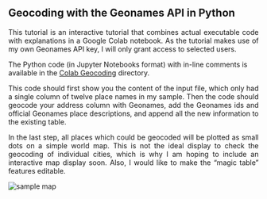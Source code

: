 <h2>Geocoding with the Geonames API in Python</h2>

<p align="justify">This tutorial is an interactive tutorial that combines actual executable code with explanations in a Google Colab notebook. As the tutorial makes use of my own Geonames API key,
I will only grant access to selected users.</p>

The Python code (in Jupyter Notebooks format) with in-line comments is available in the <a href="https://github.com/MonikaBarget/GeoHumTutorials/blob/master/Colab_Geocoding/Geocode_Plot_Geonames.ipynb">Colab Geocoding</a> directory.

<p align="justify">This code should first show you the content of the input file, which only had a single column of twelve place names in my sample.
Then the code should geocode your address column with Geonames, add the Geonames ids and official Geonames place descriptions,
and append all the new information to the existing table.</p>

<p align="justify">In the last step, all places which could be geocoded will be plotted as small dots on a simple world map. This is not the ideal display to check the geocoding
of individual cities, which is why I am hoping to include an interactive map display soon. Also, I would like to make the “magic table” features editable. </p>

<img alt="sample map" src="../Colab_Geocoding/TestMap.png">
